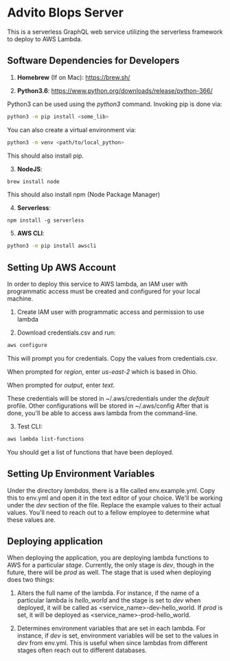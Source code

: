 # Advito Blops Server

This is a serverless GraphQL web service utilizing the serverless framework to deploy
to AWS Lambda.

## Software Dependencies for Developers
1. **Homebrew** (If on Mac): https://brew.sh/

2. **Python3.6**: https://www.python.org/downloads/release/python-366/

Python3 can be used using the *python3* command.
Invoking pip is done via:
```bash
python3 -m pip install <some_lib>
```
You can also create a virtual environment via:
```bash
python3 -m venv <path/to/local_python>
```
This should also install pip.

3. **NodeJS**:
```bash
brew install node
```
This should also install npm (Node Package Manager)

4. **Serverless**:
```
npm install -g serverless
```
5. **AWS CLI**:

```bash
python3 -m pip install awscli
```

## Setting Up AWS Account
In order to deploy this service to AWS lambda, an IAM user with programmatic access must be created
and configured for your local machine.

1. Create IAM user with programmatic access and permission to use lambda

2. Download credentials.csv and run:
```bash
aws configure
```
This will prompt you for credentials.
Copy the values from credentials.csv.

When prompted for *region*, enter *us-east-2* which is based in Ohio.

When prompted for *output*, enter *text*.

These credentials will be stored in ~/.aws/credentials under the *default* profile.
Other configurations will be stored in ~/.aws/config
After that is done, you'll be able to access aws lambda from the command-line.

3. Test CLI:
```bash
aws lambda list-functions
```
You should get a list of functions that have been deployed.

## Setting Up Environment Variables
Under the directory *lambdas*, there is a file called env.example.yml.
Copy this to env.yml and open it in the text editor of your choice.
We'll be working under the *dev* section of the file.
Replace the example values to their actual values.
You'll need to reach out to a fellow employee to determine what these values are.

## Deploying application
When deploying the application, you are deploying lambda functions to AWS for a particular *stage*.
Currently, the only stage is *dev*, though in the future, there will be *prod* as well.
The stage that is used when deploying does two things:

1. Alters the full name of the lambda. For instance, if the name of a particular lambda is *hello_world* and the stage is set to *dev* when deployed,
it will be called as <service_name>-dev-hello_world.
If *prod* is set, it will be deployed as <service_name>-prod-hello_world.

2. Determines environment variables that are set in each lambda.
For instance, if *dev* is set, environment variables will be set to the values in *dev* from env.yml.
This is useful when since lambdas from different stages often reach out to different databases.
